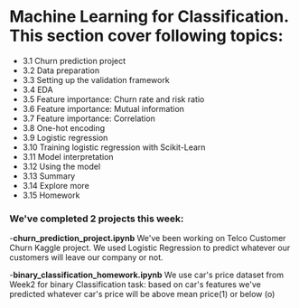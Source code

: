 # Machine Learning for Classification. This section cover following topics:
- 3.1 Churn prediction project
- 3.2 Data preparation
- 3.3 Setting up the validation framework
- 3.4 EDA
- 3.5 Feature importance: Churn rate and risk ratio
- 3.6 Feature importance: Mutual information
- 3.7 Feature importance: Correlation
- 3.8 One-hot encoding
- 3.9 Logistic regression
- 3.10 Training logistic regression with Scikit-Learn
- 3.11 Model interpretation
- 3.12 Using the model
- 3.13 Summary
- 3.14 Explore more
- 3.15 Homework


### We've completed 2 projects this week:

-**churn_prediction_project.ipynb**
We've been working on Telco Customer Churn Kaggle project. We used Logistic Regression to predict whatever our customers will leave our company or not.

-**binary_classification_homework.ipynb**
We use car's price dataset from Week2 for binary Classification task: based on car's features we've predicted whatever car's price will be above mean price(1) or below (o)
